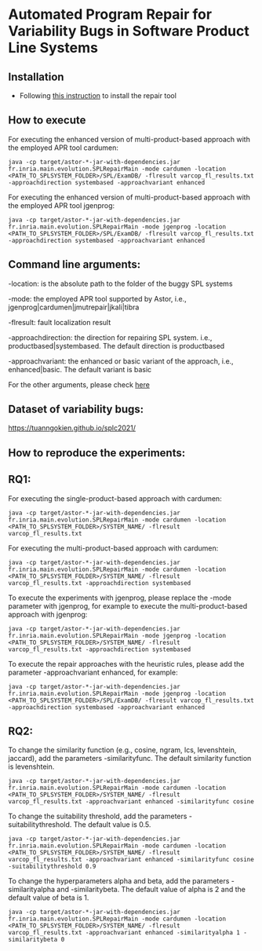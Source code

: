 Automated Program Repair for Variability Bugs in Software Product Line Systems
========================================


Installation
------

* Following [this instruction](https://github.com/SpoonLabs/astor/blob/master/docs/getting-starting.md](https://github.com/ttrangnguyen/SPLRepair/blob/SPLRepair/docs/getting-starting.md)https://github.com/ttrangnguyen/SPLRepair/blob/SPLRepair/docs/getting-starting.md) to install the repair tool


How to execute
------

For executing the enhanced version of multi-product-based approach with the employed APR tool cardumen:

    java -cp target/astor-*-jar-with-dependencies.jar fr.inria.main.evolution.SPLRepairMain -mode cardumen -location <PATH_TO_SPLSYSTEM_FOLDER>/SPL/ExamDB/ -flresult varcop_fl_results.txt -approachdirection systembased -approachvariant enhanced

For executing the enhanced version of multi-product-based approach with the employed APR tool jgenprog:

    java -cp target/astor-*-jar-with-dependencies.jar fr.inria.main.evolution.SPLRepairMain -mode jgenprog -location <PATH_TO_SPLSYSTEM_FOLDER>/SPL/ExamDB/ -flresult varcop_fl_results.txt -approachdirection systembased -approachvariant enhanced


Command line arguments:
------

-location: is the absolute path to the folder of the buggy SPL systems

-mode: the employed APR tool supported by Astor, i.e., jgenprog|cardumen|jmutrepair|jkali|tibra

-flresult: fault localization result 

-approachdirection: the direction for repairing SPL system. i.e., productbased|systembased. The default direction is productbased

-approachvariant: the enhanced or basic variant of the approach, i.e., enhanced|basic. The default variant is basic

For the other arguments, please check [here](https://github.com/ttrangnguyen/SPLRepair/blob/SPLRepair/src/main/resources/astor.properties)

Dataset of variability bugs:
------
https://tuanngokien.github.io/splc2021/

How to reproduce the experiments:
------

RQ1:
-

For executing the single-product-based approach with cardumen:

    java -cp target/astor-*-jar-with-dependencies.jar fr.inria.main.evolution.SPLRepairMain -mode cardumen -location <PATH_TO_SPLSYSTEM_FOLDER>/SYSTEM_NAME/ -flresult varcop_fl_results.txt 

For executing the multi-product-based approach with cardumen:

    java -cp target/astor-*-jar-with-dependencies.jar fr.inria.main.evolution.SPLRepairMain -mode cardumen -location <PATH_TO_SPLSYSTEM_FOLDER>/SYSTEM_NAME/ -flresult varcop_fl_results.txt -approachdirection systembased

To execute the experiments with jgenprog, please replace the -mode parameter with jgenprog, for example to execute the multi-product-based approach with jgenprog:

    java -cp target/astor-*-jar-with-dependencies.jar fr.inria.main.evolution.SPLRepairMain -mode jgenprog -location <PATH_TO_SPLSYSTEM_FOLDER>/SYSTEM_NAME/ -flresult varcop_fl_results.txt -approachdirection systembased

To execute the repair approaches with the heuristic rules, please add the parameter  -approachvariant enhanced, for example: 

    java -cp target/astor-*-jar-with-dependencies.jar fr.inria.main.evolution.SPLRepairMain -mode jgenprog -location <PATH_TO_SPLSYSTEM_FOLDER>/SPL/ExamDB/ -flresult varcop_fl_results.txt -approachdirection systembased -approachvariant enhanced

RQ2: 
-

To change the similarity function (e.g., cosine, ngram, lcs, levenshtein, jaccard), add the parameters -similarityfunc. The default similarity function is levenshtein.

    java -cp target/astor-*-jar-with-dependencies.jar fr.inria.main.evolution.SPLRepairMain -mode cardumen -location <PATH_TO_SPLSYSTEM_FOLDER>/SYSTEM_NAME/ -flresult varcop_fl_results.txt -approachvariant enhanced -similarityfunc cosine

To change the suitability threshold, add the parameters -suitabilitythreshold. The default value is 0.5.

    java -cp target/astor-*-jar-with-dependencies.jar fr.inria.main.evolution.SPLRepairMain -mode cardumen -location <PATH_TO_SPLSYSTEM_FOLDER>/SYSTEM_NAME/ -flresult varcop_fl_results.txt -approachvariant enhanced -similarityfunc cosine -suitabilitythreshold 0.9

To change the hyperparameters alpha and beta, add the parameters -similarityalpha and -similaritybeta. The default value of alpha is 2 and the default value of beta is 1.

    java -cp target/astor-*-jar-with-dependencies.jar fr.inria.main.evolution.SPLRepairMain -mode cardumen -location <PATH_TO_SPLSYSTEM_FOLDER>/SYSTEM_NAME/ -flresult varcop_fl_results.txt -approachvariant enhanced -similarityalpha 1 -similaritybeta 0
